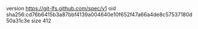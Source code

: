 version https://git-lfs.github.com/spec/v1
oid sha256:cd76b6415b3a87bbf4139a004640e10f652f47a66a4de8c57537180d50a31c3e
size 412
